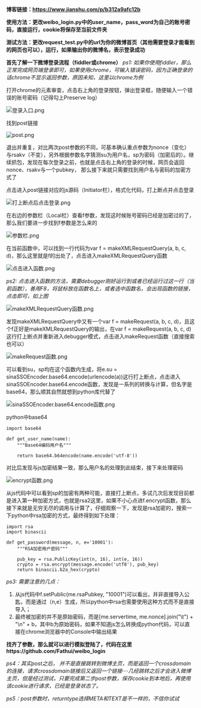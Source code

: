 **博客链接：https://www.jianshu.com/p/b312a9afc12b**

**使用方法：更改weibo_login.py中的user_name，pass_word为自己的账号密码，直接运行，cookie将保存至当前文件夹**

**测试方法：更改request_test.py中的url为你的微博首页（其他需要登录才能看到的网页也可以），运行，如果输出你的微博名，表示登录成功**


**首先了解一下微博登录流程（fiddler或chrome）**
*ps1: 如果你使用fiddler，那么正常完成网页端登录即可，如果使用chrome，可输入错误密码，因为正确登录的话chrome不显示返回参数，原因未知，这里以chrome为例*  

打开chrome的元素审查，点击右上角的登录按钮，弹出登录框，随便输入一个错误的账号密码（记得勾上Preserve log）

![登录入口.png](https://upload-images.jianshu.io/upload_images/11202986-9c76c9862ccc2faa.png?imageMogr2/auto-orient/strip%7CimageView2/2/w/1240)

找到post链接

![post.png](https://upload-images.jianshu.io/upload_images/11202986-e65e148d49297b64.png?imageMogr2/auto-orient/strip%7CimageView2/2/w/1240)

退出并重复，对比两次post参数的不同，可基本确认重点参数为nonce（变化）与rsakv（不变），另外根据参数名字猜测su为用户名，sp为密码（加密后的）。继续抓包，发现在每次登录之前，也就是点击右上角的登录的时候，网页会返回nonce、rsakv与一个pubkey， 那么接下来就只需要找到用户名与密码的加密方式了

点击进入post链接对应的js源码（Initiator栏），格式化代码，打上断点并点击登录

![打上断点后点击登录.png](https://upload-images.jianshu.io/upload_images/11202986-b0bc716fc1f4da5e.png?imageMogr2/auto-orient/strip%7CimageView2/2/w/1240)

在右边的参数栏（Local栏）查看f参数，发现这时候账号密码已经是加密过的了，那么我们要进一步找到f参数是怎么来的

![参数栏.png](https://upload-images.jianshu.io/upload_images/11202986-3aadfca687785545.png?imageMogr2/auto-orient/strip%7CimageView2/2/w/1240)

在当前函数中，可以找到一行代码为var f = makeXMLRequestQuery(a, b, c, d)，那么这里就是f的出处了，点击进入makeXMLRequestQuery函数

![点击进入函数.png](https://upload-images.jianshu.io/upload_images/11202986-52b27faaaa4b75ec.png?imageMogr2/auto-orient/strip%7CimageView2/2/w/1240)


*ps2: 点击进入函数的方法，需要debugger刚好运行到或者已经运行过这一行（当前函数），善用F8，将鼠标放在函数名上，或者选中函数名，会出现函数的链接，点击即可，如上图*

![makeXMLRequestQuery函数.png](https://upload-images.jianshu.io/upload_images/11202986-1d4484c8f1ba946e.png?imageMogr2/auto-orient/strip%7CimageView2/2/w/1240)

发现makeXMLRequestQuery中又有一个var f = makeRequest(a, b, c, d)，且这个f正好是makeXMLRequestQuery的输出，在var f = makeRequest(a, b, c, d)这行打上断点并重新进入debugger模式，点击进入makeRequest函数（直接搜索也可以）

![makeRequest函数.png](https://upload-images.jianshu.io/upload_images/11202986-06e62494a3ea9166.png?imageMogr2/auto-orient/strip%7CimageView2/2/w/1240)

可以看到su，sp均在这个函数内生成，将e.su = sinaSSOEncoder.base64.encode(urlencode(a))这行打上断点，点击进入sinaSSOEncoder.base64.encode函数，发现是一系列的转换与计算，但名字是base64，那么顺其自然就想到python库代替了

![sinaSSOEncoder.base64.encode函数.png](https://upload-images.jianshu.io/upload_images/11202986-5b20d322bcc7458a.png?imageMogr2/auto-orient/strip%7CimageView2/2/w/1240)

python中base64
```
import base64

def get_user_name(name):
    """Base64编码用户名"""

    return base64.b64encode(name.encode('utf-8'))
```
对比后发现与js加密结果一致，那么用户名的处理到此结束，接下来处理密码

![encrypt函数.png](https://upload-images.jianshu.io/upload_images/11202986-43c78322ff04a439.png?imageMogr2/auto-orient/strip%7CimageView2/2/w/1240)

从js代码中可以看到sp的加密有两种可能，直接打上断点，多试几次后发现目前都是进入第一种加密方式，也就是rsa2这里，如果不小心点进f.encrypt函数，那么接下来就是无穷无尽的调用与计算了，仔细观察一下，发现是rsa加密的，搜索一下python中rsa加密的方式，最终得到如下处理：
```
import rsa
import binascii

def get_password(message, n, e='10001'):
    """RSA加密用户密码"""

    pub_key = rsa.PublicKey(int(n, 16), int(e, 16))
    crypto = rsa.encrypt(message.encode('utf8'), pub_key)
    return binascii.b2a_hex(crypto)
```

*ps3: 需要注意的几点：*
1. 从js代码中f.setPublic(me.rsaPubkey, "10001")可以看出，并非直接导入公匙，而是通过（n,e）生成，所以python中rsa也需要使用这种方式而不是直接导入；
2. 最终被加密的并不是原始密码，而是[me.servertime, me.nonce].join("\t") + "\n" + b，其中b为原始密码，如果不知道js怎么转换成python代码，可以直接在chrome浏览器中的Console中输出结果


**找齐了参数，那么就可以进行模拟登陆了，代码在这里https://github.com/Fathui/weibo_login**

*ps4：其实post之后， 并不是直接跳转到微博主页，而是返回一个crossdomain的连接，请求crossdomain链接后又返回一个链接····几经跳转之后才会进入微博主页，但是经过测试，只要完成第二步post参数，保存cookie到本地后，再使用该cookie进行请求，已经是登录状态了。*  

*ps5：post参数时，returntype选择META和TEXT是不一样的，不信你试试*










